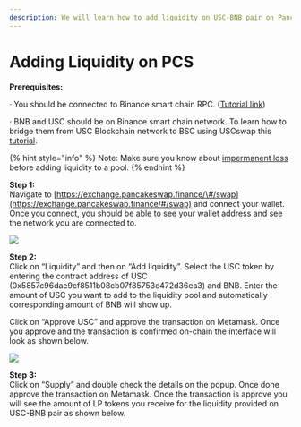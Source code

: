 ```yaml
---
description: We will learn how to add liquidity on USC-BNB pair on Pancakeswap.
---
```


# Adding Liquidity on PCS

**Prerequisites:**

·        You should be connected to Binance smart chain RPC. \([Tutorial link](https://academy.binance.com/en/articles/connecting-metamask-to-binance-smart-chain)\)

·        BNB and USC should be on Binance smart chain network. To learn how to bridge them from USC Blockchain network to BSC using USCswap this [tutorial](https://doc.poolscan.io/the-USC-chain/token-bridges/transfer-USC-using-bridge-on-USCswap).

{% hint style="info" %}
Note: Make sure you know about [impermanent loss](https://academy.binance.com/en/articles/impermanent-loss-explained) before adding liquidity to a pool.
{% endhint %}

**Step 1:**  
Navigate to [https://exchange.pancakeswap.finance/\#/swap](https://exchange.pancakeswap.finance/#/swap) and connect your wallet. Once you connect, you should be able to see your wallet address and see the network you are connected to.

![](../.gitbook/assets/image%20%2810%29.png)


  
**Step 2:**  
Click on “Liquidity” and then on “Add liquidity”. Select the USC token by entering the contract address of USC \(0x5857c96dae9cf8511b08cb07f85753c472d36ea3\) and BNB. Enter the amount of USC you want to add to the liquidity pool and automatically corresponding amount of BNB will show up.  
  
 Click on “Approve USC” and approve the transaction on Metamask. Once you approve and the transaction is confirmed on-chain the interface will look as shown below.

![](../.gitbook/assets/image%20%289%29.png)

**Step 3:**  
Click on “Supply” and double check the details on the popup. Once done approve the transaction on Metamask. Once the transaction is approve you will see the amount of LP tokens you receive for the liquidity provided on USC-BNB pair as shown below.


